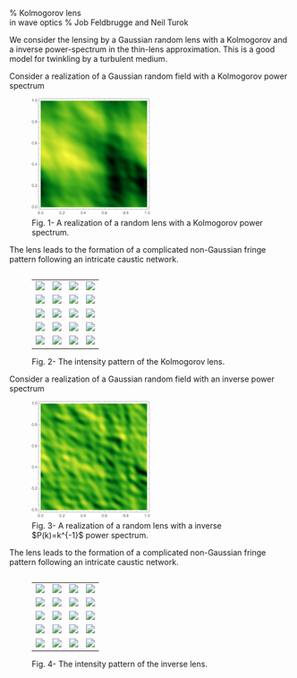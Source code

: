 % Kolmogorov lens <br/> in wave optics
% Job Feldbrugge and Neil Turok

<!--- <a href="">Feldbrugge, and Turok (2020)</a> ---> 

We consider the lensing by a Gaussian random lens with a Kolmogorov and a inverse power-spectrum in the thin-lens approximation. This is a good model for twinkling by a turbulent medium.

Consider a realization of a Gaussian random field with a Kolmogorov power spectrum

<figure>
<img src='figures/figures_klwo/Kolmogorov_2.png' width=50% />
<figcaption> Fig. 1- A realization of a random lens with a Kolmogorov power spectrum. </figcaption>
</figure>

The lens leads to the formation of a complicated non-Gaussian fringe pattern following an intricate caustic network.

<figure>
<table align='left' width=100% id="FIG">
<tr>
<td><img src='figures/figures_klwo/Kolmogorov_2_f=1_ν = 800_Automatic.png' width=100% /></td>
<td><img src='figures/figures_klwo/Kolmogorov_2_f=1_ν = 800_All.png' width=100% /></td>
<td><img src='figures/figures_klwo/Kolmogorov_2_f=2_ν = 800_Automatic.png' width=100% /></td>
<td><img src='figures/figures_klwo/Kolmogorov_2_f=2_ν = 800_All.png' width=100% /></td>
</tr>
<tr>
<td><img src='figures/figures_klwo/Kolmogorov_2_f=1_ν = 1600_Automatic.png' width=100% /></td>
<td><img src='figures/figures_klwo/Kolmogorov_2_f=1_ν = 1600_All.png' width=100% /></td>
<td><img src='figures/figures_klwo/Kolmogorov_2_f=2_ν = 1600_Automatic.png' width=100% /></td>
<td><img src='figures/figures_klwo/Kolmogorov_2_f=2_ν = 1600_All.png' width=100% /></td>
</tr>
<tr>
<td><img src='figures/figures_klwo/Kolmogorov_2_f=1_ν = 3200_Automatic.png' width=100% /></td>
<td><img src='figures/figures_klwo/Kolmogorov_2_f=1_ν = 3200_All.png' width=100% /></td>
<td><img src='figures/figures_klwo/Kolmogorov_2_f=2_ν = 3200_Automatic.png' width=100% /></td>
<td><img src='figures/figures_klwo/Kolmogorov_2_f=2_ν = 3200_All.png' width=100% /></td>
</tr>
<tr>
<td><img src='figures/figures_klwo/Kolmogorov_2_f=1_ν = 6400_Automatic.png' width=100% /></td>
<td><img src='figures/figures_klwo/Kolmogorov_2_f=1_ν = 6400_All.png' width=100% /></td>
<td><img src='figures/figures_klwo/Kolmogorov_2_f=2_ν = 6400_Automatic.png' width=100% /></td>
<td><img src='figures/figures_klwo/Kolmogorov_2_f=2_ν = 6400_All.png' width=100% /></td>
</tr>
<tr>
<td><img src='figures/figures_klwo/Kolmogorov_2_f=1_ν = 12800_Automatic.png' width=100% /></td>
<td><img src='figures/figures_klwo/Kolmogorov_2_f=1_ν = 12800_All.png' width=100% /></td>
<td><img src='figures/figures_klwo/Kolmogorov_2_f=2_ν = 12800_Automatic.png' width=100% /></td>
<td><img src='figures/figures_klwo/Kolmogorov_2_f=2_ν = 12800_All.png' width=100% /></td>
</tr>
 </table>
 <figcaption> Fig. 2- The intensity pattern of the Kolmogorov lens.</figcaption>
</figure>

Consider a realization of a Gaussian random field with an inverse power spectrum

<figure>
<img src='figures/figures_klwo/Inverse.png' width=50% />
<figcaption> Fig. 3- A realization of a random lens with a inverse $P(k)=k^{-1}$ power spectrum. </figcaption>
</figure>

The lens leads to the formation of a complicated non-Gaussian fringe pattern following an intricate caustic network.

<figure>
<table align='left' width=100% id="FIG">
<tr>
<td><img src='figures/figures_klwo/Inverse_f=1_ν = 800_Automatic.png' width=100% /></td>
<td><img src='figures/figures_klwo/Inverse_f=1_ν = 800_All.png' width=100% /></td>
<td><img src='figures/figures_klwo/Inverse_f=2_ν = 800_Automatic.png' width=100% /></td>
<td><img src='figures/figures_klwo/Inverse_f=2_ν = 800_All.png' width=100% /></td>
</tr>
<tr>
<td><img src='figures/figures_klwo/Inverse_f=1_ν = 1600_Automatic.png' width=100% /></td>
<td><img src='figures/figures_klwo/Inverse_f=1_ν = 1600_All.png' width=100% /></td>
<td><img src='figures/figures_klwo/Inverse_f=2_ν = 1600_Automatic.png' width=100% /></td>
<td><img src='figures/figures_klwo/Inverse_f=2_ν = 1600_All.png' width=100% /></td>
</tr>
<tr>
<td><img src='figures/figures_klwo/Inverse_f=1_ν = 3200_Automatic.png' width=100% /></td>
<td><img src='figures/figures_klwo/Inverse_f=1_ν = 3200_All.png' width=100% /></td>
<td><img src='figures/figures_klwo/Inverse_f=2_ν = 3200_Automatic.png' width=100% /></td>
<td><img src='figures/figures_klwo/Inverse_f=2_ν = 3200_All.png' width=100% /></td>
</tr>
<tr>
<td><img src='figures/figures_klwo/Inverse_f=1_ν = 6400_Automatic.png' width=100% /></td>
<td><img src='figures/figures_klwo/Inverse_f=1_ν = 6400_All.png' width=100% /></td>
<td><img src='figures/figures_klwo/Inverse_f=2_ν = 6400_Automatic.png' width=100% /></td>
<td><img src='figures/figures_klwo/Inverse_f=2_ν = 6400_All.png' width=100% /></td>
</tr>
<tr>
<td><img src='figures/figures_klwo/Inverse_f=1_ν = 12800_Automatic.png' width=100% /></td>
<td><img src='figures/figures_klwo/Inverse_f=1_ν = 12800_All.png' width=100% /></td>
<td><img src='figures/figures_klwo/Inverse_f=2_ν = 12800_Automatic.png' width=100% /></td>
<td><img src='figures/figures_klwo/Inverse_f=2_ν = 12800_All.png' width=100% /></td>
</tr>
</table>
 <figcaption> Fig. 4- The intensity pattern of the inverse lens.</figcaption>
</figure>
